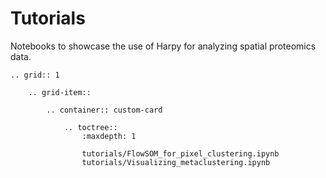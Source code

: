 <!-- images can have any resolution, but need to have ratio W x H = 3 x 2 -->

# Tutorials

<a name="tutorials"></a>

Notebooks to showcase the use of Harpy for analyzing spatial proteomics data.

```{eval-rst}
.. grid:: 1

    .. grid-item::

        .. container:: custom-card

            .. toctree::
                :maxdepth: 1

                tutorials/FlowSOM_for_pixel_clustering.ipynb
                tutorials/Visualizing_metaclustering.ipynb

```
